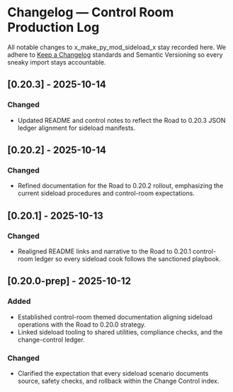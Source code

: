 # Changelog — Control Room Production Log

All notable changes to x_make_py_mod_sideload_x stay recorded here. We adhere to [Keep a Changelog](https://keepachangelog.com/en/1.1.0/) standards and Semantic Versioning so every sneaky import stays accountable.

## [0.20.3] - 2025-10-14
### Changed
- Updated README and control notes to reflect the Road to 0.20.3 JSON ledger alignment for sideload manifests.

## [0.20.2] - 2025-10-14
### Changed
- Refined documentation for the Road to 0.20.2 rollout, emphasizing the current sideload procedures and control-room expectations.

## [0.20.1] - 2025-10-13
### Changed
- Realigned README links and narrative to the Road to 0.20.1 control-room ledger so every sideload cook follows the sanctioned playbook.

## [0.20.0-prep] - 2025-10-12
### Added
- Established control-room themed documentation aligning sideload operations with the Road to 0.20.0 strategy.
- Linked sideload tooling to shared utilities, compliance checks, and the change-control ledger.

### Changed
- Clarified the expectation that every sideload scenario documents source, safety checks, and rollback within the Change Control index.
